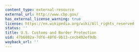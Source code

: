 ```yaml
---
content_type: external-resource
external_url: http://www.cbp.gov/
has_external_license_warning: true
license: https://en.wikipedia.org/wiki/All_rights_reserved
status: ''
title: U.S. Customs and Border Protection
uid: 47b6802a-7df6-48f6-9b13-cecb492ef9db
wayback_url: ''
---
```

